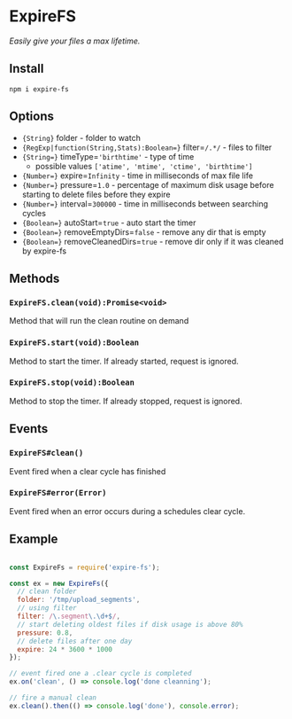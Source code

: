 # ExpireFS

_Easily give your files a max lifetime._

## Install
```
npm i expire-fs
```

## Options
- `{String}` folder - folder to watch
- `{RegExp|function(String,Stats):Boolean=}` filter=`/.*/` - files to filter
- `{String=}` timeType=`'birthtime'` - type of time
    - possible values `['atime', 'mtime', 'ctime', 'birthtime']`
- `{Number=}` expire=`Infinity` - time in milliseconds of max file life
- `{Number=}` pressure=`1.0` - percentage of maximum disk usage before starting to delete files before they expire
- `{Number=}` interval=`300000` - time in milliseconds between searching cycles
- `{Boolean=}` autoStart=`true` - auto start the timer
- `{Boolean=}` removeEmptyDirs=`false` - remove any dir that is empty
- `{Boolean=}` removeCleanedDirs=`true` - remove dir only if it was cleaned by expire-fs

## Methods

### `ExpireFS.clean(void):Promise<void>`
Method that will run the clean routine on demand

### `ExpireFS.start(void):Boolean`
Method to start the timer. If already started, request is ignored.

### `ExpireFS.stop(void):Boolean`
Method to stop the timer. If already stopped, request is ignored.

## Events

### `ExpireFS#clean()`
Event fired when a clear cycle has finished

### `ExpireFS#error(Error)`
Event fired when an error occurs during a schedules clear cycle.

## Example
```js

const ExpireFs = require('expire-fs');

const ex = new ExpireFs({
  // clean folder
  folder: '/tmp/upload_segments',
  // using filter
  filter: /\.segment\.\d+$/,
  // start deleting oldest files if disk usage is above 80%
  pressure: 0.8,
  // delete files after one day
  expire: 24 * 3600 * 1000
});

// event fired one a .clear cycle is completed
ex.on('clean', () => console.log('done cleanning');

// fire a manual clean
ex.clean().then(() => console.log('done'), console.error);
```
